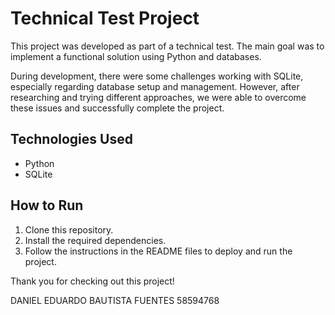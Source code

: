 # Technical Test Project

This project was developed as part of a technical test. The main goal was to implement a functional solution using Python and databases.

During development, there were some challenges working with SQLite, especially regarding database setup and management. However, after researching and trying different approaches, we were able to overcome these issues and successfully complete the project.

## Technologies Used

- Python
- SQLite

## How to Run

1. Clone this repository.
2. Install the required dependencies.
3. Follow the instructions in the README files to deploy and run the project.

Thank you for checking out this project!


DANIEL EDUARDO BAUTISTA FUENTES
58594768
